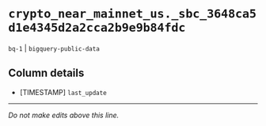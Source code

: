 # `crypto_near_mainnet_us._sbc_3648ca5d1e4345d2a2cca2b9e9b84fdc`
`bq-1` | `bigquery-public-data`

## Column details
* [TIMESTAMP] `last_update`

-------------------------------------------------------------------------------
*Do not make edits above this line.*
